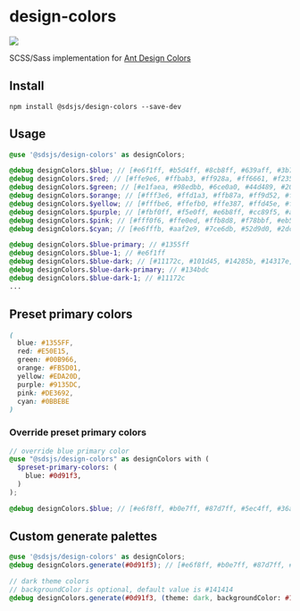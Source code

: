 # design-colors
<p>
  <a href="https://www.npmjs.com/package/@sdsjs/design-colors">
    <img src="https://img.shields.io/npm/v/@sdsjs/design-colors.svg">
  </a>
</p>

SCSS/Sass implementation for [Ant Design Colors](https://github.com/ant-design/ant-design-colors)

## Install

```shell
npm install @sdsjs/design-colors --save-dev
```

## Usage

```scss
@use '@sdsjs/design-colors' as designColors;

@debug designColors.$blue; // [#e6f1ff, #b5d4ff, #8cb8ff, #639aff, #3b79ff, #1355ff, #0439d9, #0027b3, #001a8c, #000f66]
@debug designColors.$red; // [#ffe9e6, #ffbab3, #ff928a, #ff6661, #f23535, #e50e15, #bf020f, #99000f, #73000f, #4d000d]
@debug designColors.$green; // [#e1faea, #98edbb, #6ce0a0, #44d489, #20c776, #00b966, #009456, #006e44, #00472e, #002117]
@debug designColors.$orange; // [#fff3e6, #ffd1a3, #ffb87a, #ff9d52, #ff7e29, #fb5d01, #d44700, #ad3400, #872400, #611700]
@debug designColors.$yellow; // [#fffbe6, #ffefb0, #ffe387, #ffd45e, #fabf34, #eda20d, #c77e00, #a16000, #7a4500, #542d00]
@debug designColors.$purple; // [#fbf0ff, #f5e0ff, #e6b8ff, #cc89f5, #ae5de8, #9135dc, #6e22b5, #4f148f, #340969, #1f0542]
@debug designColors.$pink; // [#fff0f6, #ffe0ed, #ffb8d8, #f78bbf, #eb5ea7, #de3692, #b8237a, #911461, #6b0a49, #450631]
@debug designColors.$cyan; // [#e6fffb, #aaf2e9, #7ce6db, #52d9d0, #2dccc7, #0bbebe, #029499, #006b73, #00454d, #002126]

@debug designColors.$blue-primary; // #1355ff
@debug designColors.$blue-1; // #e6f1ff
@debug designColors.$blue-dark; // [#11172c, #101d45, #14285b, #14317e, #133ead, #134bdc, #376fe8, #5f93f3, #88b3f8, #b2d0fa]
@debug designColors.$blue-dark-primary; // #134bdc
@debug designColors.$blue-dark-1; // #11172c
...
```

## Preset primary colors

```scss
(
  blue: #1355FF,
  red: #E50E15,
  green: #00B966,
  orange: #FB5D01,
  yellow: #EDA20D,
  purple: #9135DC,
  pink: #DE3692,
  cyan: #0BBEBE
)
```

### Override preset primary colors

```scss
// override blue primary color 
@use "@sdsjs/design-colors" as designColors with (
  $preset-primary-colors: (
    blue: #0d91f3,
  )
);

@debug designColors.$blue; // [#e6f8ff, #b0e7ff, #87d7ff, #5ec4ff, #36aeff, #0d91f3, #006dcc, #0053a6, #003c80, #002759]
```

## Custom generate palettes 

```scss
@use '@sdsjs/design-colors' as designColors;
@debug designColors.generate(#0d91f3); // [#e6f8ff, #b0e7ff, #87d7ff, #5ec4ff, #36aeff, #0d91f3, #006dcc, #0053a6, #003c80, #002759]

// dark theme colors
// backgroundColor is optional, default value is #141414
@debug designColors.generate(#0d91f3, (theme: dark, backgroundColor: #141414)); // [#111d2a, #0f2a42, #123a57, #114c78, #0f65a5, #0e7ed2, #339fe8, #5abbf3, #84d1f8, #ade3fa]
```

